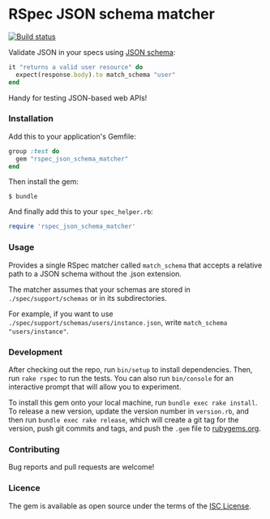 RSpec JSON schema matcher
=========================

[![Build status][travis-badge]][travis]

Validate JSON in your specs using [JSON schema](http://json-schema.org/):

```ruby
it "returns a valid user resource" do
  expect(response.body).to match_schema "user"
end
```

Handy for testing JSON-based web APIs!

### Installation ###

Add this to your application's Gemfile:

```ruby
group :test do
  gem "rspec_json_schema_matcher"
end
```

Then install the gem:

```sh-session
$ bundle
```

And finally add this to your `spec_helper.rb`:

```ruby
require 'rspec_json_schema_matcher'
```

### Usage ###

Provides a single RSpec matcher called `match_schema` that accepts a relative
path to a JSON schema without the .json extension.

The matcher assumes that your schemas are stored in `./spec/support/schemas` or
in its subdirectories.

For example, if you want to use `./spec/support/schemas/users/instance.json`,
write `match_schema "users/instance"`.

### Development ###

After checking out the repo, run `bin/setup` to install dependencies. Then, run
`rake rspec` to run the tests. You can also run `bin/console` for an interactive
prompt that will allow you to experiment.

To install this gem onto your local machine, run `bundle exec rake install`. To
release a new version, update the version number in `version.rb`, and then run
`bundle exec rake release`, which will create a git tag for the version, push
git commits and tags, and push the `.gem` file to
[rubygems.org](https://rubygems.org).

### Contributing ###

Bug reports and pull requests are welcome!

### Licence ###

The gem is available as open source under the terms of the
[ISC License](http://opensource.org/licenses/ISC).

[travis]: https://travis-ci.org/lnikkila/rspec_json_schema_matcher
[travis-badge]: https://img.shields.io/travis/lnikkila/rspec_json_schema_matcher.svg?style=flat-square
